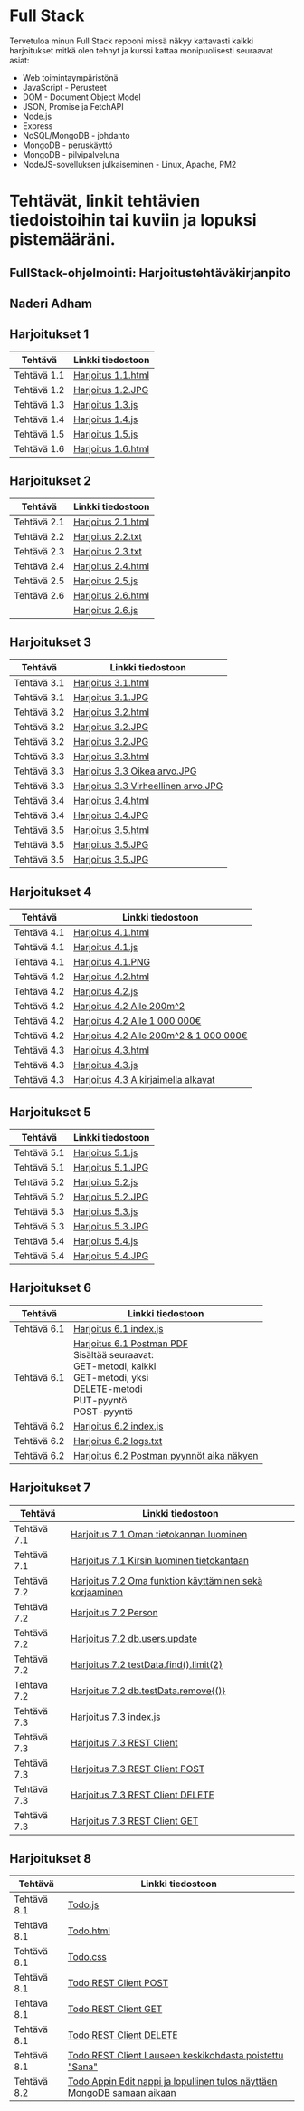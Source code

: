 # Full Stack 

Tervetuloa minun Full Stack repooni missä näkyy kattavasti kaikki harjoitukset mitkä olen tehnyt ja kurssi kattaa monipuolisesti seuraavat asiat:

- Web toimintaympäristönä
- JavaScript - Perusteet
- DOM - Document Object Model
- JSON, Promise ja FetchAPI
- Node.js
- Express
- NoSQL/MongoDB - johdanto
- MongoDB - peruskäyttö
- MongoDB - pilvipalveluna
- NodeJS-sovelluksen julkaiseminen - Linux, Apache, PM2

# Tehtävät, linkit tehtävien tiedoistoihin tai kuviin ja lopuksi pistemääräni.

## FullStack-ohjelmointi: Harjoitustehtäväkirjanpito
## Naderi Adham 

## Harjoitukset 1

| Tehtävä         | Linkki tiedostoon                           |
|-----------------|--------------------------------------------|
| Tehtävä 1.1          | [Harjoitus 1.1.html](Harjoitukset1/Tehtävä1.1.html)  |
| Tehtävä 1.2          | [Harjoitus 1.2.JPG](Harjoitukset1/Tehtävä1.2.JPG)                    |
| Tehtävä 1.3          | [Harjoitus 1.3.js](Harjoitukset1/Tehtävä1.3.js)                    |
| Tehtävä 1.4          | [Harjoitus 1.4.js](Harjoitukset1/Tehtävä1.4.js)                    |
| Tehtävä 1.5          | [Harjoitus 1.5.js](Harjoitukset1/Tehtävä1.5.js)                    |
| Tehtävä 1.6          | [Harjoitus 1.6.html](Harjoitukset1/Tehtävä1.6.html)                    |

## Harjoitukset 2

| Tehtävä         | Linkki tiedostoon                           |
|-----------------|--------------------------------------------|
| Tehtävä 2.1          | [Harjoitus 2.1.html](Harjoitukset2/Tehtävä2.1.html)                    |
| Tehtävä 2.2          | [Harjoitus 2.2.txt](Harjoitukset2/Tehtävä2.2.txt)                    |
| Tehtävä 2.3          | [Harjoitus 2.3.txt](Harjoitukset2/Tehtävä2.3.txt)                    |
| Tehtävä 2.4          | [Harjoitus 2.4.html](Harjoitukset2/Tehtävä2.4.html)                    |
| Tehtävä 2.5          | [Harjoitus 2.5.js](Harjoitukset2/Tehtävä2.5.js)                    |
| Tehtävä 2.6          | [Harjoitus 2.6.html](Harjoitukset2/Tehtävä2.6/2.6.html)                    |
|                    | [Harjoitus 2.6.js](Harjoitukset2/Tehtävä2.6/2.6.js)                    |

## Harjoitukset 3

| Tehtävä         | Linkki tiedostoon                           |
|-----------------|--------------------------------------------|
| Tehtävä 3.1          | [Harjoitus 3.1.html](Harjoitukset3/Tehtävä3.1/3-1.html)                    |
| Tehtävä 3.1          | [Harjoitus 3.1.JPG](Harjoitukset3/Tehtävä3.1/Tehtävä3.1.JPG)                    |
| Tehtävä 3.2          | [Harjoitus 3.2.html](Harjoitukset3/Tehtävä3.2/3.2.html)                    |
| Tehtävä 3.2          | [Harjoitus 3.2.JPG](Harjoitukset3/Tehtävä3.2/Tehtävä3.2Osa1.JPG)                    |
| Tehtävä 3.2          | [Harjoitus 3.2.JPG](Harjoitukset3/Tehtävä3.2/Tehtävä3.2Osa2.JPG)                    |
| Tehtävä 3.3          | [Harjoitus 3.3.html](Harjoitukset3/Tehtävä3.3/3.3.html)                    |
| Tehtävä 3.3          | [Harjoitus 3.3 Oikea arvo.JPG](Harjoitukset3/Tehtävä3.3/Oikein.JPG)                    |
| Tehtävä 3.3          | [Harjoitus 3.3 Virheellinen arvo.JPG](Harjoitukset3/Tehtävä3.3/Virhe.JPG)                    |
| Tehtävä 3.4          | [Harjoitus 3.4.html](Harjoitukset3/Tehtävä3.4/3.4.html)                    |
| Tehtävä 3.4          | [Harjoitus 3.4.JPG](Harjoitukset3/Tehtävä3.4/Tehtävä3.4Osa1.JPG)                    |
| Tehtävä 3.5          | [Harjoitus 3.5.html](Harjoitukset3/Tehtävä3.5/3.5.html)                    |
| Tehtävä 3.5          | [Harjoitus 3.5.JPG](Harjoitukset3/Tehtävä3.5/Tehtävä3.5Osa1.JPG)                    |
| Tehtävä 3.5          | [Harjoitus 3.5.JPG](Harjoitukset3/Tehtävä3.5/Tehtävä3.5Osa2.JPG)                    |

## Harjoitukset 4

| Tehtävä         | Linkki tiedostoon                           |
|-----------------|--------------------------------------------|
| Tehtävä 4.1          | [Harjoitus 4.1.html](Harjoitukset4/Tehtävä4.1/4.1.html)  |
| Tehtävä 4.1          | [Harjoitus 4.1.js](Harjoitukset4/Tehtävä4.1/4.1.js)  |
| Tehtävä 4.1          | [Harjoitus 4.1.PNG](Harjoitukset4/Tehtävä4.1/Tehtävä4.1Kokonaan.png)  |
| Tehtävä 4.2          | [Harjoitus 4.2.html](Harjoitukset4/Tehtävä4.2/4.2.html)  |
| Tehtävä 4.2          | [Harjoitus 4.2.js](Harjoitukset4/Tehtävä4.2/4.2.js)  |
| Tehtävä 4.2          | [Harjoitus 4.2 Alle 200m^2](Harjoitukset4/Tehtävä4.2/Alle200m^2.JPG)  |
| Tehtävä 4.2          | [Harjoitus 4.2 Alle 1 000 000€](Harjoitukset4/Tehtävä4.2/Alle1000000€.JPG)  |
| Tehtävä 4.2          | [Harjoitus 4.2 Alle 200m^2 & 1 000 000€](Harjoitukset4/Tehtävä4.2/Alle200m^2&1000000€.JPG)  |
| Tehtävä 4.3          | [Harjoitus 4.3.html](Harjoitukset4/Tehtävä4.3/4.3.html)  |
| Tehtävä 4.3          | [Harjoitus 4.3.js](Harjoitukset4/Tehtävä4.3/4.3.js)  |
| Tehtävä 4.3          | [Harjoitus 4.3 A kirjaimella alkavat](Harjoitukset4/Tehtävä4.3/Akirjaimellaalkavat.JPG)  |

## Harjoitukset 5

| Tehtävä         | Linkki tiedostoon                           |
|-----------------|--------------------------------------------|
| Tehtävä 5.1          | [Harjoitus 5.1.js](Harjoitukset5/Tehtävä5.1/5.1.js)  |
| Tehtävä 5.1          | [Harjoitus 5.1.JPG](Harjoitukset5/Tehtävä5.1/node5.1.JPG)  |
| Tehtävä 5.2          | [Harjoitus 5.2.js](Harjoitukset5/Tehtävä5.2/5.2.js)  |
| Tehtävä 5.2          | [Harjoitus 5.2.JPG](Harjoitukset5/Tehtävä5.2/node5.2.JPG)  |
| Tehtävä 5.3          | [Harjoitus 5.3.js](Harjoitukset5/Tehtävä5.3/5.3.js)  |
| Tehtävä 5.3          | [Harjoitus 5.3.JPG](Harjoitukset5/Tehtävä5.3/node5.3.JPG)  |
| Tehtävä 5.4          | [Harjoitus 5.4.js](Harjoitukset5/Tehtävä5.4/index.js)  |
| Tehtävä 5.4          | [Harjoitus 5.4.JPG](Harjoitukset5/Tehtävä5.4/5.4paketti.JPG)  |

## Harjoitukset 6

| Tehtävä         | Linkki tiedostoon                           |
|-----------------|--------------------------------------------|
| Tehtävä 6.1          | [Harjoitus 6.1 index.js](Harjoitukset6/Tehtävä6.1/index.js)  |
| Tehtävä 6.1          | [Harjoitus 6.1 Postman PDF](Harjoitukset6/Tehtävä6.1/Postman.pdf)<br> Sisältää seuraavat: <br>GET-metodi, kaikki<br>GET-metodi, yksi<br>DELETE-metodi<br>PUT-pyyntö<br>POST-pyyntö |
| Tehtävä 6.2          | [Harjoitus 6.2 index.js](Harjoitukset6/Tehtävä6.2/index.js)  |
| Tehtävä 6.2          | [Harjoitus 6.2 logs.txt](Harjoitukset6/Tehtävä6.2/logs.txt)  |
| Tehtävä 6.2          | [Harjoitus 6.2 Postman pyynnöt aika näkyen](Harjoitukset6/Tehtävä6.2/Postmanpyynnötaikanäkyen.JPG)  |

## Harjoitukset 7

| Tehtävä         | Linkki tiedostoon                           |
|-----------------|--------------------------------------------|
| Tehtävä 7.1          | [Harjoitus 7.1 Oman tietokannan luominen](Harjoitukset7/Tehtävä7.1/AddOwnData.JPG)  |
| Tehtävä 7.1          | [Harjoitus 7.1 Kirsin luominen tietokantaan](Harjoitukset7/Tehtävä7.1/Kirsinlisääminentietokantaan.JPG)  |
| Tehtävä 7.2          | [Harjoitus 7.2 Oma funktion käyttäminen sekä korjaaminen](Harjoitukset7/Tehtävä7.2/Omafunktionkäyttäminensekäkorjaaminen..JPG)  |
| Tehtävä 7.2          | [Harjoitus 7.2 Person](Harjoitukset7/Tehtävä7.2/Persons.JPG)  |
| Tehtävä 7.2          | [Harjoitus 7.2 db.users.update](Harjoitukset7/Tehtävä7.2/db.users.update.JPG)  |
| Tehtävä 7.2          | [Harjoitus 7.2 testData.find().limit(2)](Harjoitukset7/Tehtävä7.2/testData.find.JPG)  |
| Tehtävä 7.2          | [Harjoitus 7.2 db.testData.remove{()}](Harjoitukset7/Tehtävä7.2/db.testData.remove.JPG)  |
| Tehtävä 7.3          | [Harjoitus 7.3 index.js](Harjoitukset7/Tehtävä7.3/index.js)  |
| Tehtävä 7.3          | [Harjoitus 7.3 REST Client](Harjoitukset7/Tehtävä7.3/RESTClient.rest)  |
| Tehtävä 7.3          | [Harjoitus 7.3 REST Client POST](Harjoitukset7/Tehtävä7.3/RESTAPI/POST.JPG)  |
| Tehtävä 7.3          | [Harjoitus 7.3 REST Client DELETE](Harjoitukset7/Tehtävä7.3/RESTAPI/DELETE.JPG)  |
| Tehtävä 7.3          | [Harjoitus 7.3 REST Client GET](Harjoitukset7/Tehtävä7.3/RESTAPI/GET.JPG)  |

## Harjoitukset 8

| Tehtävä         | Linkki tiedostoon                           |
|-----------------|--------------------------------------------|
| Tehtävä 8.1          | [Todo.js](Harjoitukset8/Todo/index.js)  |
| Tehtävä 8.1          | [Todo.html](Harjoitukset8/Todo/index.html)  |
| Tehtävä 8.1          | [Todo.css](Harjoitukset8/Todo/styles.css)  |
| Tehtävä 8.1          | [Todo REST Client POST](Harjoitukset8/Todo/POST_todo.JPG)  |
| Tehtävä 8.1          | [Todo REST Client GET](Harjoitukset8/Todo/GET_todo.JPG)  |
| Tehtävä 8.1          | [Todo REST Client DELETE](Harjoitukset8/Todo/DELETE_todo.JPG)  |
| Tehtävä 8.1          | [Todo REST Client Lauseen keskikohdasta poistettu "Sana"](Harjoitukset8/Todo/ToimivaToDo.JPG)  |
| Tehtävä 8.2          | [Todo Appin Edit nappi ja lopullinen tulos näyttäen MongoDB samaan aikaan](Harjoitukset8/Todo/POST_todo.JPG)  |






